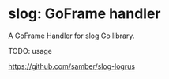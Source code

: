 # slog: GoFrame handler

A GoFrame Handler for slog Go library.




TODO: usage

https://github.com/samber/slog-logrus
